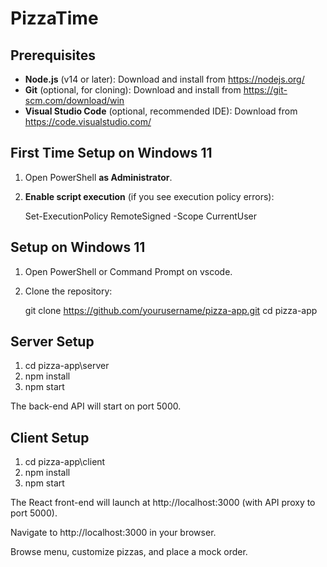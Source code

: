 # PizzaTime

## Prerequisites
- **Node.js** (v14 or later): Download and install from https://nodejs.org/
- **Git** (optional, for cloning): Download and install from https://git-scm.com/download/win
- **Visual Studio Code** (optional, recommended IDE): Download from https://code.visualstudio.com/

## First Time Setup on Windows 11
1. Open PowerShell **as Administrator**.
2. **Enable script execution** (if you see execution policy errors):
   
   Set-ExecutionPolicy RemoteSigned -Scope CurrentUser

## Setup on Windows 11
1. Open PowerShell or Command Prompt on vscode.
2. Clone the repository:
   
   git clone https://github.com/yourusername/pizza-app.git
   cd pizza-app

## Server Setup
1. cd pizza-app\server
2. npm install
3. npm start

The back-end API will start on port 5000.

## Client Setup

1. cd pizza-app\client
2. npm install
3. npm start

The React front-end will launch at http://localhost:3000 (with API proxy to port 5000).

Navigate to http://localhost:3000 in your browser.

Browse menu, customize pizzas, and place a mock order.